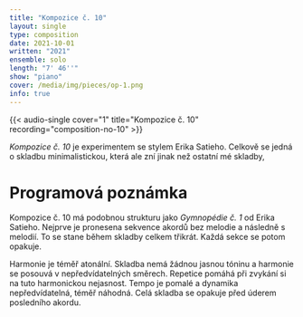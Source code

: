 ```yaml
---
title: "Kompozice č. 10"
layout: single
type: composition
date: 2021-10-01
written: "2021"
ensemble: solo
length: "7' 46''"
show: "piano"
cover: /media/img/pieces/op-1.png
info: true
---
```


{{< audio-single cover="1" title="Kompozice č. 10" recording="composition-no-10" >}}

*Kompozice č. 10* je experimentem se stylem Erika Satieho. Celkově se jedná o skladbu minimalistickou, která ale zní jinak než ostatní mé skladby,

# Programová poznámka

Kompozice č. 10 má podobnou strukturu jako *Gymnopédie č. 1* od Erika Satieho. Nejprve je pronesena sekvence akordů bez melodie a následně s melodií. To se stane během skladby celkem třikrát. Každá sekce se potom opakuje.

Harmonie je téměř atonální. Skladba nemá žádnou jasnou tóninu a harmonie se posouvá v nepředvídatelných směrech. Repetice pomáhá při zvykání si na tuto harmonickou nejasnost. Tempo je pomalé a dynamika nepředvídatelná, téměř náhodná. Celá skladba se opakuje před úderem posledního akordu.